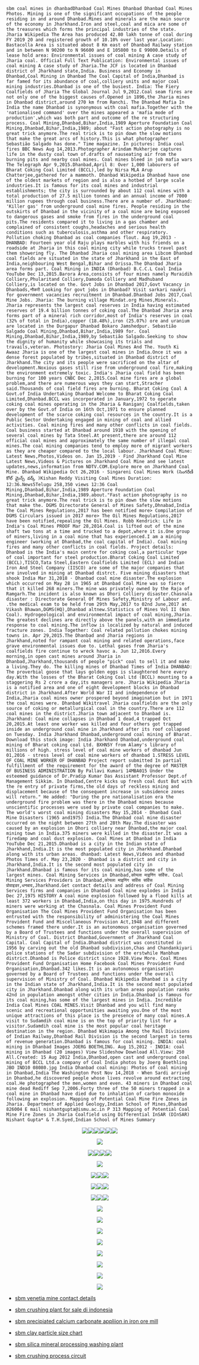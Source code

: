 ```
sbm coal mines in dhanbadDhanbad Coal Mines Dhanbad Dhanbad Coal Mines Photos. Mining is one of the significant occupations of the people residing in and around Dhanbad.Mines and minerals are the main source of the economy in Jharkhand.Iron and steel,coal and mica are some of the treasures which forms the principal industries of the state. Jharia Wikipedia The Area has produced 42.80 lakh tonne of coal during FY 2019 20 and registered growth of 10.10% over last year.Location: Bastacolla Area is situated about 8 Km east of Dhanbad Railway station and in between N 90200 to N 96600 and E 105800 to E 99000.Details of lease hold area: Environmental issues of coal mining A case study of Jharia coal. Official Full Text Publication: Environmental issues of coal mining A case study of Jharia.The JCF is located in Dhanbad district of Jharkhand state,India. Business and Economy in Dhanbad,Coal Mining in Dhanbad The Coal Capital of India,Dhanbad is far famed for its abundance of coal,colliery units and major coal mining industries.Dhanbad is one of the busiest. India: The Fiery Coalfields of Jharia The Global Journal Jul 9,2012.Coal seam fires are not only one of the biggest causes of.Opened in 1896,the Jharia mines in Dhanbad district,around 270 km from Ranchi. The Dhanbad Mafia In India the name Dhanbad is synonymous with coal mafia.Together with the 'nationalised command' over the mines appeared a 'mafia mode of production',which was both part and outcome of the re structuring process. Coal Mining,Dhanbad,Bihar,India,1989 Aperture Foundation Coal Mining,Dhanbad,Bihar,India,1989; about "Fast action photography is no great trick anymore.The real trick is to pin down the slow motions that make the great arcs of history.This is what photographer Sebastião Salgado has done." Time magazine. In pictures: India coal fires BBC News Aug 14,2013.Photographer Arindam Mukherjee captures life in the dusty coal town of.drafts of nauseating air from the burning pits and nearby coal mines. Coal mines bleed in job mafia wars The Telegraph Apr 9,2015.Dhanbad,April 8: Over 1,000 labourers of Bharat Coking Coal Limited (BCCL),led by Nirsa MLA Arup Chatterjee,gathered for a mammoth. Dhanbad Wikipedia Dhanbad have one of the oldest markets of region and is also a hotbed of large scale industries.It is famous for its coal mines and industrial establishments; the city is surrounded by about 112 coal mines with a total production of 27.5 million tonnes and an annual income of 7000 million rupees through coal business.There are a number of. Jharkhand: 'Killer gas' from underground coal mine fires. People residing in the outskirts of Dhanbad in the vicinity of a coal mine are being exposed to dangerous gases and smoke from fires in the underground coal pits.The residents compared it to living in a gas chamber and complained of consistent coughs,headaches and serious health conditions such as tuberculosis,asthma and other respiratory. Pollution choking Dhanbad as coal companies flout. Aug 19,2013 · DHANBAD: Fourteen year old Raju plays marbles with his friends on a roadside at Jharia in this coal mining city while trucks travel past them showering fly. The Dhanbad Jharia coal mining area Libcom Dhanbad coal fields are situated in the state of Jharkhand in the East of India,neighbouring West Bengal,Bihar and Orissa.The Dhanbad Jharia area forms part. Coal Mining in INDIA (Dhanbad) B.C.C.L Coal India YouTube Dec 13,2015.Barora Area,consists of four mines namely Muraidih Colliery,Phularitand Colliery,Damoda Colliery and Madhuband Colliery,is located on the. Govt Jobs in Dhanbad 2017,Govt Vacancy in Dhanbads,नौकरी Looking for govt jobs in Dhanbad? Visit sarkari naukri for government vacancies recruitment in Dhanbad.Dhanbad Jobs 2017,Coal Mine Jobs. Jharia: The burning village Mindat.org Mines,Minerals. Jharia represents the largest coal reserves in India having estimated reserves of 19.4 billion tonnes of coking coal.The Dhanbad Jharia area forms part of a mineral rich corridor,most of India's reserves in coal (32% of total in India),copper (18.48%),iron (25.07%) ore and uranium are located in the Durgapur Dhanbad Bokaro Jamshedpur. Sebastião Salgado Coal Mining,Dhanbad,Bihar,India,1989 for. Coal Mining,Dhanbad,Bihar,India,1989,by Sebastião Salgado.Seeking to show the dignity of humanity while showcasing its trials and travails,veteran. Photostory: Jharia Coal Mines And The. Youth Ki Awaaz Jharia is one of the largest coal mines in India.Once it was a dense forest populated by tribes,situated in Dhanbad district of Jharkhand.The city and its people were sacrificed on the altar of development.Noxious gases still rise from underground coal fire,making the environment extremely toxic. India's Jharia coal field has been burning for 100 years CNBC Dec 2,2015.Coal mine fires are a global problem,and there are numerous ways they can start,Stracher said.Thousands of coal field fires are burning. Bharat Coking Coal A Govt.of India Undertaking Dhanbad Welcome to Bharat Coking Coal Limited,Dhanbad.BCCL was incorporated in January,1972 to operate coking coal mines operating in the Jharia & Raniganj Coalfields,taken over by the Govt.of India on 16th Oct,1971 to ensure planned development of the scarce coking coal resources in the country.It is a Public Sector Undertaking engaged in mining of coal and allied activities. Coal mining fires and many other conflicts in coal fields. Coal business started at Dhanbad around 1910 with the opening of several coal mines by Tata Steel.At present,there are around 112 official coal mines and approximately the same number of illegal coal mines.The coal mining companies tend to employ more of migrant workers as they are cheaper compared to the local labour. Jharkhand Coal Mine: Latest News,Photos,Videos on. Jan 15,2019 · Find Jharkhand Coal Mine Latest News,Videos & Pictures on Jharkhand Coal Mine and see latest updates,news,information from NDTV.COM.Explore more on Jharkhand Coal Mine. Dhanbad Wikipedia Oct 26,2016 · Singareni Coal Mines Work (సింగరేణీ కోల్ మైన్స్ వర్క్ )Kishan Reddy Visiting Coal Mines Duration: 12:36.News5Telugu 258,350 views 12:36 Coal Mining,Dhanbad,Bihar,India,1989 Aperture Foundation Coal Mining,Dhanbad,Bihar,India,1989.about."Fast action photography is no great trick anymore.The real trick is to pin down the slow motions that make the. DGMS Directorate General of Mines Safety,Dhnabad,India The Coal Mines Regulations,2017 has been notified more> Compilation of DGMS Circulars issued in 2017 more> The Oil Mines Regulations,2017 have been notified,repealing the Oil Mines. Robb Kendrick: Life in India's Coal Mines PROOF Mar 28,2014.Coal is lifted out of the mine shaft two tons at a time and trucked to a depot,where it is.One group of miners,living in a coal mine that has experienced.I am a mining engineer (working at Dhanbad,the coal capital of India). Coal mining fires and many other conflicts in coal fields. Project details: Dhanbad is the India's main centre for coking coal,a particular type of coal important for steel production.Bharat Coking Coal Limited (BCCL),TISCO,Tata Steel,Eastern Coalfields Limited (ECL) and Indian Iron And Steel Company (IISCO) are some of the major companies that are involved in mining at Dhanbad distrct. Five mining disasters that shook India Mar 31,2018 · Dhanbad coal mine disaster.The explosion which occurred on May 28 in 1965 at Dhanbad Coal Mine was so fierce that it killed 268 miners.The mine was privately owned by the Raja of Ramgarh.The incident is also known as Dhori Colliery disaster.Chasnala disaster : Directorate General Of Mines Safety,Ministry of Labour and. .the medical exam to be held from 29th May,2017 to 02nd June,2017 at Vikash Bhawan,DGMS(HQ),Dhanbad altnew.Statistics of Mines Vol II (Non Coal). Hydrogeological and environmental impact of coal mining,Jharia. The greatest declines are directly above the panels,with an immediate response to coal mining.The inflow is localized by natural and induced fracture zones. India Together: Coal related pollution chokes mining towns in. Apr 29,2015.The Dhanbad and Jharia regions in Jharkhand,noted for rampant coal mining and related operations,face grave environmental issues due to. Lethal gases from Jharia's coalfields fire continue to wreck havoc a. Jun 12,2016.Every morning,in open cast mines around Jharia in Dhanbad,Jharkhand,thousands of people "pick" coal to sell it and make a living.They do. The killing mines of Dhanbad Times of India DHANBAD: The proverbial goose that lays golden eggs is slaughtered here every day.With the losses of the Bharat Coking Coal Ltd (BCCL) mounting to a staggering Rs 2 crore a day,its managers are. Jharia Wikipedia Jharia is a notified area and one of eight development blocks in Dhanbad district in Jharkhand.After World War II and independence of India,Jharia coal mines owner prospered beyond imagination but in 1971 the coal mines were. Dhanbad Wikitravel Jharia coalfields are the only source of coking or metallurgical coal in the country.There are 112 coal mines in the district.Jharia town adjacent to Dhanbad is. Jharkhand: Coal mine collapses in Dhanbad 1 dead,4 trapped Oct 20,2015.At least one worker was killed and four others got trapped inside an underground coal mine in Jharkhand after its roof collapsed on Tuesday. India Jharkhand Dhanbad,underground coal mining of Bharat. Download this stock image: India Jharkhand Dhanbad,underground coal mining of Bharat coking coal Ltd. BXHN5Y from Alamy's library of millions of high. stress level of coal mine workers of dhanbad Jun 01,2016 · stress level of coal mine workers of dhanbad 1.STRESS LEVEL OF COAL MINE WORKER OF DHANBAD Project report submitted In partial fulfillment of the requirement for the award of the degree of MASTER OF BUSINESS ADMINISTRATION By Pallavi Kumari 14MBA015 Under the esteemed guidance of Dr.Pradip Kumar Das Assistant Professor Dept.of Management Sikkim. In Dhanbad,Centre kicks up fresh coal dust But with the re entry of private firms,the old days of reckless mining and displacement because of the consequent increase in subsidence zones will return." He added: "During the pre nationalisation era the underground fire problem was there in the Dhanbad mines because unscientific processes were used by private coal companies to make. The world's worst coal mining disasters May 15,2014 · Dhanbad Coal Mine Disasters (1965 and1975) India.The Dhanbad coal mine disaster occurred on the night between 27th and 28th May.The disaster was caused by an explosion in Dhori colliery near Dhanbad,the major coal mining town in India.375 miners were killed in the disaster.It was a firedamp and coal dust explosion. Coal Mines at Dhanbad in India YouTube Dec 21,2015.Dhanbad is a city in the Indian state of Jharkhand,India.It is the most populated city in Jharkhand.Dhanbad along with its urban areas. dhanbad: Latest News,Videos and dhanbad Photos Times of. May 23,2020 · Dhanbad is a district and city in Jharkhand,India.It is the second most populated city in Jharkhand.Dhanbad is famous for its coal mining,has some of the largest mines. Coal Mining Services in Dhanbad,कोयला माइनिंग सर्विस. Coal Mining Services Providers in Dhanbad,कोयला माइनिंग सर्विस सर्विस प्रोवाइडर,धनबाद,Jharkhand.Get contact details and address of Coal Mining Services firms and companies in Dhanbad Coal mine explodes in India Dec 27,1975 HISTORY A coal mine explosion followed by a flood kills at least 372 workers in Dhanbad,India,on this day in 1975.Hundreds of miners were working at the Chasnala. Coal Mines Provident Fund Organisation The Coal Mines Provident Fund Organisation has been entrusted with the responsibility of administering the Coal Mines Provident Fund and Miscellaneous Provision Act,1948 and different schemes framed there under.It is an autonomous organisation governed by a Board of Trustees and functions under the overall supervision of Ministry of Coal. District Dhanbad,Government of Jharkhand Coal Capital. Coal Capital of India.Dhanbad district was constituted in 1956 by carving out the old Dhanbad subdivision,Chas and Chandankiyari police stations of the Sadar subdivision of the erstwhile Manbhum district.Dhanbad is Police district since 1928.View More. Coal Mines Provident Fund Organisation Home Facebook Coal Mines Provident Fund Organisation,Dhanbad.342 likes.It is an autonomous organisation governed by a Board of Trustees and functions under the overall supervision of Ministry of Coal. Dhanbad Wikipedia Dhanbad is a city in the Indian state of Jharkhand,India.It is the second most populated city in Jharkhand.Dhanbad along with its urban areas population ranks 42nd in population amongst other cities in India.Dhanbad is famous for its coal mining,has some of the largest mines in India. Incredible India Coal Mines COAL MINES.Visit Dhanbad and you will find many scenic and recreational opportunities awaiting you.One of the most unique attractions of this place is the presence of many coal mines.A visit to Sudamdih coal mine is on the top of priority list for a visitor.Sudamdih coal mine is the most popular coal heritage destination in the region. Dhanbad Wikimapia Among the Rail Divisions of Indian Railway,Dhanbad Rail Division is the second largest in terms of revenue generation.Dhanbad is famous for coal mining. INDIA: coal mining in Dhanbad Images JOERG BOETHLING. Aug 15,2012 · INDIA: coal mining in Dhanbad (20 images) View Slideshow Download All.View: 250 All.Created: 15 Aug 2012 India,Dhanbad,open cast and underground coal mining of BCCL Ltd.a company of Coal India photos by Joerg Boethling JBO IND10 08080.jpg India Dhanbad coal mining: Photos of coal mining in Dhanbad,India The Washington Post Nov 14,2018 · When Sardi arrived in Dhanbad,he discovered people whose lives revolve around extracting coal.He photographed the men,women and even. 43 miners in Dhanbad coal mine dead Rediff Sep 7,2006.Forty three of the 50 miners trapped in a coal mine in Dhanbad have died due to inhalation of carbon monoxide following an explosion. Mapping of Potential Coal Mine Fire Zones in Jharia. Department of Applied Geology,Indian School of Mines,Dhanbad 826004 E mail nishantgupta@ismu.ac.in P 313 Mapping of Potential Coal Mine Fire Zones in Jharia Coalfield using Differential InSAR (DInSAR) Nishant Gupta* & T.H.Syed,Indian School of Mines Summary 
```

<div align="center">
  
<a rel="nofollow" href="https://m.shibang-china.com?f=github&k=sbm+coal+mines+in+dhanbad"><img src="https://static.shibang-china.com/en/l.png"></a><img src="https://static.shibang-china.com/en/hw.png"><a rel="nofollow" href="https://m.shibang-china.com/product/?f=github&k=sbm+coal+mines+in+dhanbad"><img src="https://static.shibang-china.com/en/p.png"></a><a rel="nofollow" href="https://m.shibang-china.com/cases/?f=github&k=sbm+coal+mines+in+dhanbad"><img src="https://static.shibang-china.com/en/c.png"></a><a rel="nofollow" href="https://m.shibang-china.com/news/?f=github&k=sbm+coal+mines+in+dhanbad"><img src="https://static.shibang-china.com/en/n.png"></a><a rel="nofollow" href="https://m.shibang-china.com?f=github&k=sbm+coal+mines+in+dhanbad"><img src="https://static.shibang-china.com/en/m.png"></a>

<a rel="nofollow" href="https://m.shibang-china.com/product/?f=github&k=sbm+coal+mines+in+dhanbad"><img src="https://static.shibang-china.com/en/b.jpg"></a>
  
<a rel="nofollow" href="https://m.shibang-china.com/solution-aggregate.html?f=github&k=sbm+coal+mines+in+dhanbad"><img src="https://static.shibang-china.com/en/a.jpg"></a><a rel="nofollow" href="https://m.shibang-china.com/solution-mine.html?f=github&k=sbm+coal+mines+in+dhanbad"><img src="https://static.shibang-china.com/en/m.jpg"></a><a rel="nofollow" href="https://m.shibang-china.com/solution-mill.html?f=github&k=sbm+coal+mines+in+dhanbad"><img src="https://static.shibang-china.com/en/g.jpg"></a><a rel="nofollow" href="https://m.shibang-china.com/solution-epc.html?f=github&k=sbm+coal+mines+in+dhanbad"><img src="https://static.shibang-china.com/en/e.jpg"></a>

<a rel="nofollow" href="https://m.shibang-china.com/product/?f=github&k=sbm+coal+mines+in+dhanbad"><img src="https://static.shibang-china.com/en/a-p.png"></a>

<a rel="nofollow" href="https://m.shibang-china.com/product/crusher/c6x.html?f=github&k=sbm+coal+mines+in+dhanbad"><img src="https://static.shibang-china.com/en/j.jpg"></a><a rel="nofollow" href="https://m.shibang-china.com/product/crusher/ci5x.html?f=github&k=sbm+coal+mines+in+dhanbad"><img src="https://static.shibang-china.com/en/i.jpg"></a><a rel="nofollow" href="https://m.shibang-china.com/product/crusher/hst.html?f=github&k=sbm+coal+mines+in+dhanbad"><img src="https://static.shibang-china.com/en/c.jpg"></a>

<a rel="nofollow" href="https://m.shibang-china.com/product/mill/mtw.html?f=github&k=sbm+coal+mines+in+dhanbad"><img src="https://static.shibang-china.com/en/mtw.jpg"></a><a rel="nofollow" href="https://m.shibang-china.com/product/mill/scm.html?f=github&k=sbm+coal+mines+in+dhanbad"><img src="https://static.shibang-china.com/en/scm.jpg"></a><a rel="nofollow" href="https://m.shibang-china.com/product/mill/lm.html?f=github&k=sbm+coal+mines+in+dhanbad"><img src="https://static.shibang-china.com/en/lm.jpg"></a>

<a rel="nofollow" href="https://m.shibang-china.com/product/sand/vsi6x.html?f=github&k=sbm+coal+mines+in+dhanbad"><img src="https://static.shibang-china.com/en/6x.jpg"></a><a rel="nofollow" href="https://m.shibang-china.com/product/sand/vu.html?f=github&k=sbm+coal+mines+in+dhanbad"><img src="https://static.shibang-china.com/en/vu.jpg"></a><a rel="nofollow" href="https://m.shibang-china.com/product/mobile/klun.html?f=github&k=sbm+coal+mines+in+dhanbad"><img src="https://static.shibang-china.com/en/k.jpg"></a>

<a rel="nofollow" href="https://m.shibang-china.com/cases/?f=github&k=sbm+coal+mines+in+dhanbad"><img src="https://static.shibang-china.com/en/case.png"></a>

<a rel="nofollow" href="https://m.shibang-china.com/cases/aggregate/202.html?f=github&k=sbm+coal+mines+in+dhanbad"><img src="https://static.shibang-china.com/en/c-1.jpg"></a>

<a rel="nofollow" href="https://m.shibang-china.com/cases/aggregate/203.html?f=github&k=sbm+coal+mines+in+dhanbad"><img src="https://static.shibang-china.com/en/c-2.jpg"></a>

<a rel="nofollow" href="https://m.shibang-china.com/cases/mill/123.html?f=github&k=sbm+coal+mines+in+dhanbad"><img src="https://static.shibang-china.com/en/c-3.jpg"></a>

<a rel="nofollow" href="https://m.shibang-china.com/contact_us.html?f=github&k=sbm+coal+mines+in+dhanbad"><img src="https://static.shibang-china.com/en/contact.png"></a>

<a rel="nofollow" href="https://swt.shibang-china.com/?f=github&k=sbm+coal+mines+in+dhanbad"><img src="https://static.shibang-china.com/en/chat.png"></a>

<a rel="nofollow" href="https://whatsapp.shibangsoft.com/WhatsApp.php?f=github&k=sbm+coal+mines+in+dhanbad"><img src="https://static.shibang-china.com/en/whatsapp.png"></a>

<a rel="nofollow" href="https://m.shibang-china.com/?f=github&k=sbm+coal+mines+in+dhanbad"><img src="https://static.shibang-china.com/en/website.png"></a>

</div>


* [sbm venetia mine contact details](sbm%20venetia%20mine%20contact%20details.md)

* [sbm crushing plant for sale di indonesia](sbm%20crushing%20plant%20for%20sale%20di%20indonesia.md)

* [sbm precipiated calcium carbonate appliion in iron ore mill](sbm%20precipiated%20calcium%20carbonate%20appliion%20in%20iron%20ore%20mill.md)

* [sbm clay particle size chart](sbm%20clay%20particle%20size%20chart.md)

* [sbm silica mineral processing washing plant](sbm%20silica%20mineral%20processing%20washing%20plant.md)

* [sbm crushing process circuit](sbm%20crushing%20process%20circuit.md)